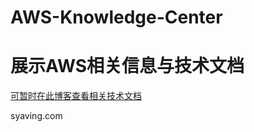 # AWS-Knowledge-Center

# 展示AWS相关信息与技术文档

[可暂时在此博客查看相关技术文档](https://http://www.cnblogs.com/syaving/p/8649729.html/)

syaving.com

